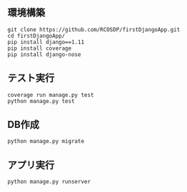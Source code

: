 

## 環境構築

```
git clone https://github.com/RCOSDP/firstDjangoApp.git
cd firstDjangoApp/
pip install django==1.11
pip install coverage
pip install django-nose
```

## テスト実行


```
coverage run manage.py test
python manage.py test
```

## DB作成

```
python manage.py migrate
```


## アプリ実行

```
python manage.py runserver
```
